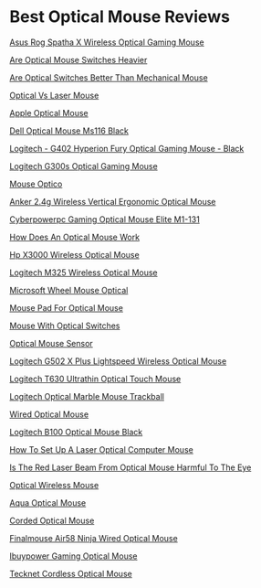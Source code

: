 <h1>Best Optical Mouse Reviews</h1><p><a href="post/asus-rog-spatha-x-wireless-optical-gaming-mouse.md">Asus Rog Spatha X Wireless Optical Gaming Mouse</a></p>
<p><a href="post/are-optical-mouse-switches-heavier.md">Are Optical Mouse Switches Heavier</a></p>
<p><a href="post/are-optical-switches-better-than-mechanical-mouse.md">Are Optical Switches Better Than Mechanical Mouse</a></p>
<p><a href="post/optical-vs-laser-mouse.md">Optical Vs Laser Mouse</a></p>
<p><a href="post/apple-optical-mouse.md">Apple Optical Mouse</a></p>
<p><a href="post/dell-optical-mouse-ms116-black.md">Dell Optical Mouse Ms116 Black</a></p>
<p><a href="post/logitech---g402-hyperion-fury-optical-gaming-mouse---black.md">Logitech - G402 Hyperion Fury Optical Gaming Mouse - Black</a></p>
<p><a href="post/logitech-g300s-optical-gaming-mouse.md">Logitech G300s Optical Gaming Mouse</a></p>
<p><a href="post/mouse-optico.md">Mouse Optico</a></p>
<p><a href="post/anker-2.4g-wireless-vertical-ergonomic-optical-mouse.md">Anker 2.4g Wireless Vertical Ergonomic Optical Mouse</a></p>
<p><a href="post/cyberpowerpc-gaming-optical-mouse-elite-m1-131.md">Cyberpowerpc Gaming Optical Mouse Elite M1-131</a></p>
<p><a href="post/how-does-an-optical-mouse-work.md">How Does An Optical Mouse Work</a></p>
<p><a href="post/hp-x3000-wireless-optical-mouse.md">Hp X3000 Wireless Optical Mouse</a></p>
<p><a href="post/logitech-m325-wireless-optical-mouse.md">Logitech M325 Wireless Optical Mouse</a></p>
<p><a href="post/microsoft-wheel-mouse-optical.md">Microsoft Wheel Mouse Optical</a></p>
<p><a href="post/mouse-pad-for-optical-mouse.md">Mouse Pad For Optical Mouse</a></p>
<p><a href="post/mouse-with-optical-switches.md">Mouse With Optical Switches</a></p>
<p><a href="post/optical-mouse-sensor.md">Optical Mouse Sensor</a></p>
<p><a href="post/logitech-g502-x-plus-lightspeed-wireless-optical-mouse.md">Logitech G502 X Plus Lightspeed Wireless Optical Mouse</a></p>
<p><a href="post/logitech-t630-ultrathin-optical-touch-mouse.md">Logitech T630 Ultrathin Optical Touch Mouse</a></p>
<p><a href="post/logitech-optical-marble-mouse-trackball.md">Logitech Optical Marble Mouse Trackball</a></p>
<p><a href="post/wired-optical-mouse.md">Wired Optical Mouse</a></p>
<p><a href="post/logitech-b100-optical-mouse-black.md">Logitech B100 Optical Mouse Black</a></p>
<p><a href="post/how-to-set-up-a-laser-optical-computer-mouse.md">How To Set Up A Laser Optical Computer Mouse</a></p>
<p><a href="post/is-the-red-laser-beam-from-optical-mouse-harmful-to-the-eye.md">Is The Red Laser Beam From Optical Mouse Harmful To The Eye</a></p>
<p><a href="post/optical-wireless-mouse.md">Optical Wireless Mouse</a></p>
<p><a href="post/aqua-optical-mouse.md">Aqua Optical Mouse</a></p>
<p><a href="post/corded-optical-mouse.md">Corded Optical Mouse</a></p>
<p><a href="post/finalmouse-air58-ninja-wired-optical-mouse.md">Finalmouse Air58 Ninja Wired Optical Mouse</a></p>
<p><a href="post/ibuypower-gaming-optical-mouse.md">Ibuypower Gaming Optical Mouse</a></p>
<p><a href="post/tecknet-cordless-optical-mouse.md">Tecknet Cordless Optical Mouse</a></p>
